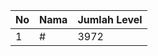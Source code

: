 | No | Nama            | Jumlah Level |
|----|-----------------|--------------|
| 1  | #    |    3972        |
